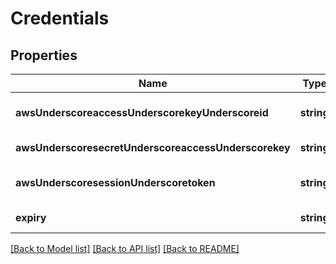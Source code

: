 # Credentials

## Properties
Name | Type | Description | Notes
------------ | ------------- | ------------- | -------------
**awsUnderscoreaccessUnderscorekeyUnderscoreid** | **string** | Aws Access Key Id | [default to null]
**awsUnderscoresecretUnderscoreaccessUnderscorekey** | **string** | Aws Secret Access Key | [default to null]
**awsUnderscoresessionUnderscoretoken** | **string** | Aws Session Token | [default to null]
**expiry** | **string** | Expiry | [default to null]

[[Back to Model list]](../README.md#documentation-for-models) [[Back to API list]](../README.md#documentation-for-api-endpoints) [[Back to README]](../README.md)


